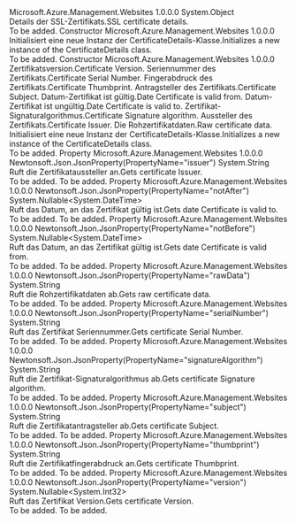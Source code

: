 <Type Name="CertificateDetails" FullName="Microsoft.Azure.Management.WebSites.Models.CertificateDetails">
  <TypeSignature Language="C#" Value="public class CertificateDetails" />
  <TypeSignature Language="ILAsm" Value=".class public auto ansi beforefieldinit CertificateDetails extends System.Object" />
  <TypeSignature Language="DocId" Value="T:Microsoft.Azure.Management.WebSites.Models.CertificateDetails" />
  <TypeSignature Language="VB.NET" Value="Public Class CertificateDetails" />
  <TypeSignature Language="F#" Value="type CertificateDetails = class" />
  <AssemblyInfo>
    <AssemblyName>Microsoft.Azure.Management.Websites</AssemblyName>
    <AssemblyVersion>1.0.0.0</AssemblyVersion>
  </AssemblyInfo>
  <Base>
    <BaseTypeName>System.Object</BaseTypeName>
  </Base>
  <Interfaces />
  <Docs>
    <summary>
            <span data-ttu-id="9f81f-101">Details der SSL-Zertifikats.</span><span class="sxs-lookup"><span data-stu-id="9f81f-101">SSL certificate details.</span></span>
            </summary>
    <remarks>To be added.</remarks>
  </Docs>
  <Members>
    <Member MemberName=".ctor">
      <MemberSignature Language="C#" Value="public CertificateDetails ();" />
      <MemberSignature Language="ILAsm" Value=".method public hidebysig specialname rtspecialname instance void .ctor() cil managed" />
      <MemberSignature Language="DocId" Value="M:Microsoft.Azure.Management.WebSites.Models.CertificateDetails.#ctor" />
      <MemberSignature Language="VB.NET" Value="Public Sub New ()" />
      <MemberType>Constructor</MemberType>
      <AssemblyInfo>
        <AssemblyName>Microsoft.Azure.Management.Websites</AssemblyName>
        <AssemblyVersion>1.0.0.0</AssemblyVersion>
      </AssemblyInfo>
      <Parameters />
      <Docs>
        <summary>
            <span data-ttu-id="9f81f-102">Initialisiert eine neue Instanz der CertificateDetails-Klasse.</span><span class="sxs-lookup"><span data-stu-id="9f81f-102">Initializes a new instance of the CertificateDetails class.</span></span>
            </summary>
        <remarks>To be added.</remarks>
      </Docs>
    </Member>
    <Member MemberName=".ctor">
      <MemberSignature Language="C#" Value="public CertificateDetails (Nullable&lt;int&gt; version = null, string serialNumber = null, string thumbprint = null, string subject = null, Nullable&lt;DateTime&gt; notBefore = null, Nullable&lt;DateTime&gt; notAfter = null, string signatureAlgorithm = null, string issuer = null, string rawData = null);" />
      <MemberSignature Language="ILAsm" Value=".method public hidebysig specialname rtspecialname instance void .ctor(valuetype System.Nullable`1&lt;int32&gt; version, string serialNumber, string thumbprint, string subject, valuetype System.Nullable`1&lt;valuetype System.DateTime&gt; notBefore, valuetype System.Nullable`1&lt;valuetype System.DateTime&gt; notAfter, string signatureAlgorithm, string issuer, string rawData) cil managed" />
      <MemberSignature Language="DocId" Value="M:Microsoft.Azure.Management.WebSites.Models.CertificateDetails.#ctor(System.Nullable{System.Int32},System.String,System.String,System.String,System.Nullable{System.DateTime},System.Nullable{System.DateTime},System.String,System.String,System.String)" />
      <MemberSignature Language="VB.NET" Value="Public Sub New (Optional version As Nullable(Of Integer) = null, Optional serialNumber As String = null, Optional thumbprint As String = null, Optional subject As String = null, Optional notBefore As Nullable(Of DateTime) = null, Optional notAfter As Nullable(Of DateTime) = null, Optional signatureAlgorithm As String = null, Optional issuer As String = null, Optional rawData As String = null)" />
      <MemberSignature Language="F#" Value="new Microsoft.Azure.Management.WebSites.Models.CertificateDetails : Nullable&lt;int&gt; * string * string * string * Nullable&lt;DateTime&gt; * Nullable&lt;DateTime&gt; * string * string * string -&gt; Microsoft.Azure.Management.WebSites.Models.CertificateDetails" Usage="new Microsoft.Azure.Management.WebSites.Models.CertificateDetails (version, serialNumber, thumbprint, subject, notBefore, notAfter, signatureAlgorithm, issuer, rawData)" />
      <MemberType>Constructor</MemberType>
      <AssemblyInfo>
        <AssemblyName>Microsoft.Azure.Management.Websites</AssemblyName>
        <AssemblyVersion>1.0.0.0</AssemblyVersion>
      </AssemblyInfo>
      <Parameters>
        <Parameter Name="version" Type="System.Nullable&lt;System.Int32&gt;" />
        <Parameter Name="serialNumber" Type="System.String" />
        <Parameter Name="thumbprint" Type="System.String" />
        <Parameter Name="subject" Type="System.String" />
        <Parameter Name="notBefore" Type="System.Nullable&lt;System.DateTime&gt;" />
        <Parameter Name="notAfter" Type="System.Nullable&lt;System.DateTime&gt;" />
        <Parameter Name="signatureAlgorithm" Type="System.String" />
        <Parameter Name="issuer" Type="System.String" />
        <Parameter Name="rawData" Type="System.String" />
      </Parameters>
      <Docs>
        <param name="version"><span data-ttu-id="9f81f-103">Zertifikatsversion.</span><span class="sxs-lookup"><span data-stu-id="9f81f-103">Certificate Version.</span></span></param>
        <param name="serialNumber"><span data-ttu-id="9f81f-104">Seriennummer des Zertifikats.</span><span class="sxs-lookup"><span data-stu-id="9f81f-104">Certificate Serial Number.</span></span></param>
        <param name="thumbprint"><span data-ttu-id="9f81f-105">Fingerabdruck des Zertifikats.</span><span class="sxs-lookup"><span data-stu-id="9f81f-105">Certificate Thumbprint.</span></span></param>
        <param name="subject"><span data-ttu-id="9f81f-106">Antragsteller des Zertifikats.</span><span class="sxs-lookup"><span data-stu-id="9f81f-106">Certificate Subject.</span></span></param>
        <param name="notBefore"><span data-ttu-id="9f81f-107">Datum-Zertifikat ist gültig.</span><span class="sxs-lookup"><span data-stu-id="9f81f-107">Date Certificate is valid from.</span></span></param>
        <param name="notAfter"><span data-ttu-id="9f81f-108">Datum-Zertifikat ist ungültig.</span><span class="sxs-lookup"><span data-stu-id="9f81f-108">Date Certificate is valid to.</span></span></param>
        <param name="signatureAlgorithm"><span data-ttu-id="9f81f-109">Zertifikat-Signaturalgorithmus.</span><span class="sxs-lookup"><span data-stu-id="9f81f-109">Certificate Signature algorithm.</span></span></param>
        <param name="issuer"><span data-ttu-id="9f81f-110">Aussteller des Zertifikats.</span><span class="sxs-lookup"><span data-stu-id="9f81f-110">Certificate Issuer.</span></span></param>
        <param name="rawData"><span data-ttu-id="9f81f-111">Die Rohzertifikatdaten.</span><span class="sxs-lookup"><span data-stu-id="9f81f-111">Raw certificate data.</span></span></param>
        <summary>
            <span data-ttu-id="9f81f-112">Initialisiert eine neue Instanz der CertificateDetails-Klasse.</span><span class="sxs-lookup"><span data-stu-id="9f81f-112">Initializes a new instance of the CertificateDetails class.</span></span>
            </summary>
        <remarks>To be added.</remarks>
      </Docs>
    </Member>
    <Member MemberName="Issuer">
      <MemberSignature Language="C#" Value="public string Issuer { get; }" />
      <MemberSignature Language="ILAsm" Value=".property instance string Issuer" />
      <MemberSignature Language="DocId" Value="P:Microsoft.Azure.Management.WebSites.Models.CertificateDetails.Issuer" />
      <MemberSignature Language="VB.NET" Value="Public ReadOnly Property Issuer As String" />
      <MemberSignature Language="F#" Value="member this.Issuer : string" Usage="Microsoft.Azure.Management.WebSites.Models.CertificateDetails.Issuer" />
      <MemberType>Property</MemberType>
      <AssemblyInfo>
        <AssemblyName>Microsoft.Azure.Management.Websites</AssemblyName>
        <AssemblyVersion>1.0.0.0</AssemblyVersion>
      </AssemblyInfo>
      <Attributes>
        <Attribute>
          <AttributeName>Newtonsoft.Json.JsonProperty(PropertyName="issuer")</AttributeName>
        </Attribute>
      </Attributes>
      <ReturnValue>
        <ReturnType>System.String</ReturnType>
      </ReturnValue>
      <Docs>
        <summary>
            <span data-ttu-id="9f81f-113">Ruft die Zertifikataussteller an.</span><span class="sxs-lookup"><span data-stu-id="9f81f-113">Gets certificate Issuer.</span></span>
            </summary>
        <value>To be added.</value>
        <remarks>To be added.</remarks>
      </Docs>
    </Member>
    <Member MemberName="NotAfter">
      <MemberSignature Language="C#" Value="public Nullable&lt;DateTime&gt; NotAfter { get; }" />
      <MemberSignature Language="ILAsm" Value=".property instance valuetype System.Nullable`1&lt;valuetype System.DateTime&gt; NotAfter" />
      <MemberSignature Language="DocId" Value="P:Microsoft.Azure.Management.WebSites.Models.CertificateDetails.NotAfter" />
      <MemberSignature Language="VB.NET" Value="Public ReadOnly Property NotAfter As Nullable(Of DateTime)" />
      <MemberSignature Language="F#" Value="member this.NotAfter : Nullable&lt;DateTime&gt;" Usage="Microsoft.Azure.Management.WebSites.Models.CertificateDetails.NotAfter" />
      <MemberType>Property</MemberType>
      <AssemblyInfo>
        <AssemblyName>Microsoft.Azure.Management.Websites</AssemblyName>
        <AssemblyVersion>1.0.0.0</AssemblyVersion>
      </AssemblyInfo>
      <Attributes>
        <Attribute>
          <AttributeName>Newtonsoft.Json.JsonProperty(PropertyName="notAfter")</AttributeName>
        </Attribute>
      </Attributes>
      <ReturnValue>
        <ReturnType>System.Nullable&lt;System.DateTime&gt;</ReturnType>
      </ReturnValue>
      <Docs>
        <summary>
            <span data-ttu-id="9f81f-114">Ruft das Datum, an das Zertifikat gültig ist.</span><span class="sxs-lookup"><span data-stu-id="9f81f-114">Gets date Certificate is valid to.</span></span>
            </summary>
        <value>To be added.</value>
        <remarks>To be added.</remarks>
      </Docs>
    </Member>
    <Member MemberName="NotBefore">
      <MemberSignature Language="C#" Value="public Nullable&lt;DateTime&gt; NotBefore { get; }" />
      <MemberSignature Language="ILAsm" Value=".property instance valuetype System.Nullable`1&lt;valuetype System.DateTime&gt; NotBefore" />
      <MemberSignature Language="DocId" Value="P:Microsoft.Azure.Management.WebSites.Models.CertificateDetails.NotBefore" />
      <MemberSignature Language="VB.NET" Value="Public ReadOnly Property NotBefore As Nullable(Of DateTime)" />
      <MemberSignature Language="F#" Value="member this.NotBefore : Nullable&lt;DateTime&gt;" Usage="Microsoft.Azure.Management.WebSites.Models.CertificateDetails.NotBefore" />
      <MemberType>Property</MemberType>
      <AssemblyInfo>
        <AssemblyName>Microsoft.Azure.Management.Websites</AssemblyName>
        <AssemblyVersion>1.0.0.0</AssemblyVersion>
      </AssemblyInfo>
      <Attributes>
        <Attribute>
          <AttributeName>Newtonsoft.Json.JsonProperty(PropertyName="notBefore")</AttributeName>
        </Attribute>
      </Attributes>
      <ReturnValue>
        <ReturnType>System.Nullable&lt;System.DateTime&gt;</ReturnType>
      </ReturnValue>
      <Docs>
        <summary>
            <span data-ttu-id="9f81f-115">Ruft das Datum, an das Zertifikat gültig ist.</span><span class="sxs-lookup"><span data-stu-id="9f81f-115">Gets date Certificate is valid from.</span></span>
            </summary>
        <value>To be added.</value>
        <remarks>To be added.</remarks>
      </Docs>
    </Member>
    <Member MemberName="RawData">
      <MemberSignature Language="C#" Value="public string RawData { get; }" />
      <MemberSignature Language="ILAsm" Value=".property instance string RawData" />
      <MemberSignature Language="DocId" Value="P:Microsoft.Azure.Management.WebSites.Models.CertificateDetails.RawData" />
      <MemberSignature Language="VB.NET" Value="Public ReadOnly Property RawData As String" />
      <MemberSignature Language="F#" Value="member this.RawData : string" Usage="Microsoft.Azure.Management.WebSites.Models.CertificateDetails.RawData" />
      <MemberType>Property</MemberType>
      <AssemblyInfo>
        <AssemblyName>Microsoft.Azure.Management.Websites</AssemblyName>
        <AssemblyVersion>1.0.0.0</AssemblyVersion>
      </AssemblyInfo>
      <Attributes>
        <Attribute>
          <AttributeName>Newtonsoft.Json.JsonProperty(PropertyName="rawData")</AttributeName>
        </Attribute>
      </Attributes>
      <ReturnValue>
        <ReturnType>System.String</ReturnType>
      </ReturnValue>
      <Docs>
        <summary>
            <span data-ttu-id="9f81f-116">Ruft die Rohzertifikatdaten ab.</span><span class="sxs-lookup"><span data-stu-id="9f81f-116">Gets raw certificate data.</span></span>
            </summary>
        <value>To be added.</value>
        <remarks>To be added.</remarks>
      </Docs>
    </Member>
    <Member MemberName="SerialNumber">
      <MemberSignature Language="C#" Value="public string SerialNumber { get; }" />
      <MemberSignature Language="ILAsm" Value=".property instance string SerialNumber" />
      <MemberSignature Language="DocId" Value="P:Microsoft.Azure.Management.WebSites.Models.CertificateDetails.SerialNumber" />
      <MemberSignature Language="VB.NET" Value="Public ReadOnly Property SerialNumber As String" />
      <MemberSignature Language="F#" Value="member this.SerialNumber : string" Usage="Microsoft.Azure.Management.WebSites.Models.CertificateDetails.SerialNumber" />
      <MemberType>Property</MemberType>
      <AssemblyInfo>
        <AssemblyName>Microsoft.Azure.Management.Websites</AssemblyName>
        <AssemblyVersion>1.0.0.0</AssemblyVersion>
      </AssemblyInfo>
      <Attributes>
        <Attribute>
          <AttributeName>Newtonsoft.Json.JsonProperty(PropertyName="serialNumber")</AttributeName>
        </Attribute>
      </Attributes>
      <ReturnValue>
        <ReturnType>System.String</ReturnType>
      </ReturnValue>
      <Docs>
        <summary>
            <span data-ttu-id="9f81f-117">Ruft das Zertifikat Seriennummer.</span><span class="sxs-lookup"><span data-stu-id="9f81f-117">Gets certificate Serial Number.</span></span>
            </summary>
        <value>To be added.</value>
        <remarks>To be added.</remarks>
      </Docs>
    </Member>
    <Member MemberName="SignatureAlgorithm">
      <MemberSignature Language="C#" Value="public string SignatureAlgorithm { get; }" />
      <MemberSignature Language="ILAsm" Value=".property instance string SignatureAlgorithm" />
      <MemberSignature Language="DocId" Value="P:Microsoft.Azure.Management.WebSites.Models.CertificateDetails.SignatureAlgorithm" />
      <MemberSignature Language="VB.NET" Value="Public ReadOnly Property SignatureAlgorithm As String" />
      <MemberSignature Language="F#" Value="member this.SignatureAlgorithm : string" Usage="Microsoft.Azure.Management.WebSites.Models.CertificateDetails.SignatureAlgorithm" />
      <MemberType>Property</MemberType>
      <AssemblyInfo>
        <AssemblyName>Microsoft.Azure.Management.Websites</AssemblyName>
        <AssemblyVersion>1.0.0.0</AssemblyVersion>
      </AssemblyInfo>
      <Attributes>
        <Attribute>
          <AttributeName>Newtonsoft.Json.JsonProperty(PropertyName="signatureAlgorithm")</AttributeName>
        </Attribute>
      </Attributes>
      <ReturnValue>
        <ReturnType>System.String</ReturnType>
      </ReturnValue>
      <Docs>
        <summary>
            <span data-ttu-id="9f81f-118">Ruft die Zertifikat-Signaturalgorithmus ab.</span><span class="sxs-lookup"><span data-stu-id="9f81f-118">Gets certificate Signature algorithm.</span></span>
            </summary>
        <value>To be added.</value>
        <remarks>To be added.</remarks>
      </Docs>
    </Member>
    <Member MemberName="Subject">
      <MemberSignature Language="C#" Value="public string Subject { get; }" />
      <MemberSignature Language="ILAsm" Value=".property instance string Subject" />
      <MemberSignature Language="DocId" Value="P:Microsoft.Azure.Management.WebSites.Models.CertificateDetails.Subject" />
      <MemberSignature Language="VB.NET" Value="Public ReadOnly Property Subject As String" />
      <MemberSignature Language="F#" Value="member this.Subject : string" Usage="Microsoft.Azure.Management.WebSites.Models.CertificateDetails.Subject" />
      <MemberType>Property</MemberType>
      <AssemblyInfo>
        <AssemblyName>Microsoft.Azure.Management.Websites</AssemblyName>
        <AssemblyVersion>1.0.0.0</AssemblyVersion>
      </AssemblyInfo>
      <Attributes>
        <Attribute>
          <AttributeName>Newtonsoft.Json.JsonProperty(PropertyName="subject")</AttributeName>
        </Attribute>
      </Attributes>
      <ReturnValue>
        <ReturnType>System.String</ReturnType>
      </ReturnValue>
      <Docs>
        <summary>
            <span data-ttu-id="9f81f-119">Ruft die Zertifikatantragsteller ab.</span><span class="sxs-lookup"><span data-stu-id="9f81f-119">Gets certificate Subject.</span></span>
            </summary>
        <value>To be added.</value>
        <remarks>To be added.</remarks>
      </Docs>
    </Member>
    <Member MemberName="Thumbprint">
      <MemberSignature Language="C#" Value="public string Thumbprint { get; }" />
      <MemberSignature Language="ILAsm" Value=".property instance string Thumbprint" />
      <MemberSignature Language="DocId" Value="P:Microsoft.Azure.Management.WebSites.Models.CertificateDetails.Thumbprint" />
      <MemberSignature Language="VB.NET" Value="Public ReadOnly Property Thumbprint As String" />
      <MemberSignature Language="F#" Value="member this.Thumbprint : string" Usage="Microsoft.Azure.Management.WebSites.Models.CertificateDetails.Thumbprint" />
      <MemberType>Property</MemberType>
      <AssemblyInfo>
        <AssemblyName>Microsoft.Azure.Management.Websites</AssemblyName>
        <AssemblyVersion>1.0.0.0</AssemblyVersion>
      </AssemblyInfo>
      <Attributes>
        <Attribute>
          <AttributeName>Newtonsoft.Json.JsonProperty(PropertyName="thumbprint")</AttributeName>
        </Attribute>
      </Attributes>
      <ReturnValue>
        <ReturnType>System.String</ReturnType>
      </ReturnValue>
      <Docs>
        <summary>
            <span data-ttu-id="9f81f-120">Ruft die Zertifikatfingerabdruck an.</span><span class="sxs-lookup"><span data-stu-id="9f81f-120">Gets certificate Thumbprint.</span></span>
            </summary>
        <value>To be added.</value>
        <remarks>To be added.</remarks>
      </Docs>
    </Member>
    <Member MemberName="Version">
      <MemberSignature Language="C#" Value="public Nullable&lt;int&gt; Version { get; }" />
      <MemberSignature Language="ILAsm" Value=".property instance valuetype System.Nullable`1&lt;int32&gt; Version" />
      <MemberSignature Language="DocId" Value="P:Microsoft.Azure.Management.WebSites.Models.CertificateDetails.Version" />
      <MemberSignature Language="VB.NET" Value="Public ReadOnly Property Version As Nullable(Of Integer)" />
      <MemberSignature Language="F#" Value="member this.Version : Nullable&lt;int&gt;" Usage="Microsoft.Azure.Management.WebSites.Models.CertificateDetails.Version" />
      <MemberType>Property</MemberType>
      <AssemblyInfo>
        <AssemblyName>Microsoft.Azure.Management.Websites</AssemblyName>
        <AssemblyVersion>1.0.0.0</AssemblyVersion>
      </AssemblyInfo>
      <Attributes>
        <Attribute>
          <AttributeName>Newtonsoft.Json.JsonProperty(PropertyName="version")</AttributeName>
        </Attribute>
      </Attributes>
      <ReturnValue>
        <ReturnType>System.Nullable&lt;System.Int32&gt;</ReturnType>
      </ReturnValue>
      <Docs>
        <summary>
            <span data-ttu-id="9f81f-121">Ruft das Zertifikat Version.</span><span class="sxs-lookup"><span data-stu-id="9f81f-121">Gets certificate Version.</span></span>
            </summary>
        <value>To be added.</value>
        <remarks>To be added.</remarks>
      </Docs>
    </Member>
  </Members>
</Type>